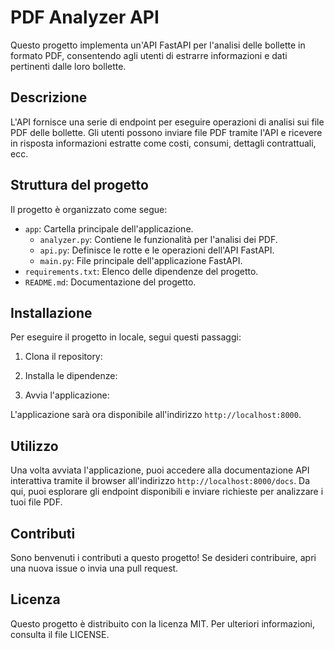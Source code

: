 # PDF Analyzer API

Questo progetto implementa un'API FastAPI per l'analisi delle bollette in formato PDF, consentendo agli utenti di estrarre informazioni e dati pertinenti dalle loro bollette.

## Descrizione

L'API fornisce una serie di endpoint per eseguire operazioni di analisi sui file PDF delle bollette. Gli utenti possono inviare file PDF tramite l'API e ricevere in risposta informazioni estratte come costi, consumi, dettagli contrattuali, ecc.

## Struttura del progetto

Il progetto è organizzato come segue:

- `app`: Cartella principale dell'applicazione.
  - `analyzer.py`: Contiene le funzionalità per l'analisi dei PDF.
  - `api.py`: Definisce le rotte e le operazioni dell'API FastAPI.
  - `main.py`: File principale dell'applicazione FastAPI.
- `requirements.txt`: Elenco delle dipendenze del progetto.
- `README.md`: Documentazione del progetto.

## Installazione

Per eseguire il progetto in locale, segui questi passaggi:

1. Clona il repository:


2. Installa le dipendenze:


3. Avvia l'applicazione:


L'applicazione sarà ora disponibile all'indirizzo `http://localhost:8000`.

## Utilizzo

Una volta avviata l'applicazione, puoi accedere alla documentazione API interattiva tramite il browser all'indirizzo `http://localhost:8000/docs`. Da qui, puoi esplorare gli endpoint disponibili e inviare richieste per analizzare i tuoi file PDF.

## Contributi

Sono benvenuti i contributi a questo progetto! Se desideri contribuire, apri una nuova issue o invia una pull request.

## Licenza

Questo progetto è distribuito con la licenza MIT. Per ulteriori informazioni, consulta il file LICENSE.

